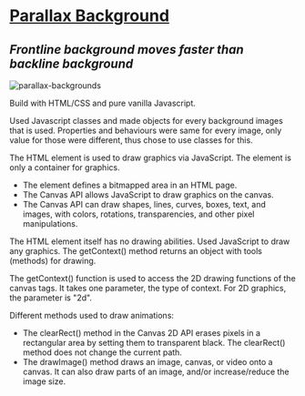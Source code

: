 # [Parallax Background](https://raj18anand.github.io/parallax-background/)
## _Frontline background moves faster than backline background_

![parallax-backgrounds](https://github.com/Raj18anand/parallax-background/assets/55773147/74b2c961-0de2-41d4-b134-ebb03670d101)



Build with HTML/CSS and pure vanilla Javascript.

Used Javascript classes and made objects for every background images that is used. Properties and behaviours were same for every image, only value for those were different, thus chose to use classes for this. 

The HTML <canvas> element is used to draw graphics via JavaScript. The <canvas> element is only a container for graphics.

- The <canvas> element defines a bitmapped area in an HTML page.
- The Canvas API allows JavaScript to draw graphics on the canvas.
- The Canvas API can draw shapes, lines, curves, boxes, text, and images, with colors, rotations, transparencies, and other pixel manipulations.

The HTML <canvas> element itself has no drawing abilities.
Used JavaScript to draw any graphics.
The getContext() method returns an object with tools (methods) for drawing.

The getContext() function is used to access the 2D drawing functions of the canvas tags. It takes one parameter, the type of context. For 2D graphics, the parameter is "2d".

Different methods used to draw animations:
- The clearRect() method in the Canvas 2D API erases pixels in a rectangular area by setting them to transparent black. The clearRect() method does not change the current path.
- The drawImage() method draws an image, canvas, or video onto a canvas. It can also draw parts of an image, and/or increase/reduce the image size.

